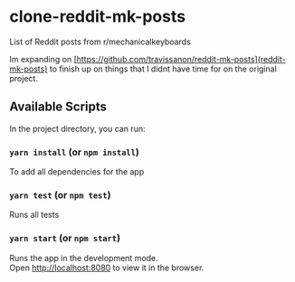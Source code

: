 # clone-reddit-mk-posts
List of Reddit posts from r/mechanicalkeyboards

Im expanding on [https://github.com/travissanon/reddit-mk-posts](reddit-mk-posts) to finish up on things that I didnt have time for on the original project.

## Available Scripts

In the project directory, you can run:

### `yarn install` (or `npm install`)

To add all dependencies for the app

### `yarn test` (or `npm test`)

Runs all tests

### `yarn start` (or `npm start`)

Runs the app in the development mode.<br>
Open [http://localhost:8080](http://localhost:8080) to view it in the browser.
